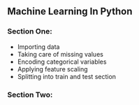 ## Machine Learning In Python

### Section One:
- Importing data
- Taking care of missing values
- Encoding categorical variables
- Applying feature scaling
- Splitting into train and test section

### Section Two: 